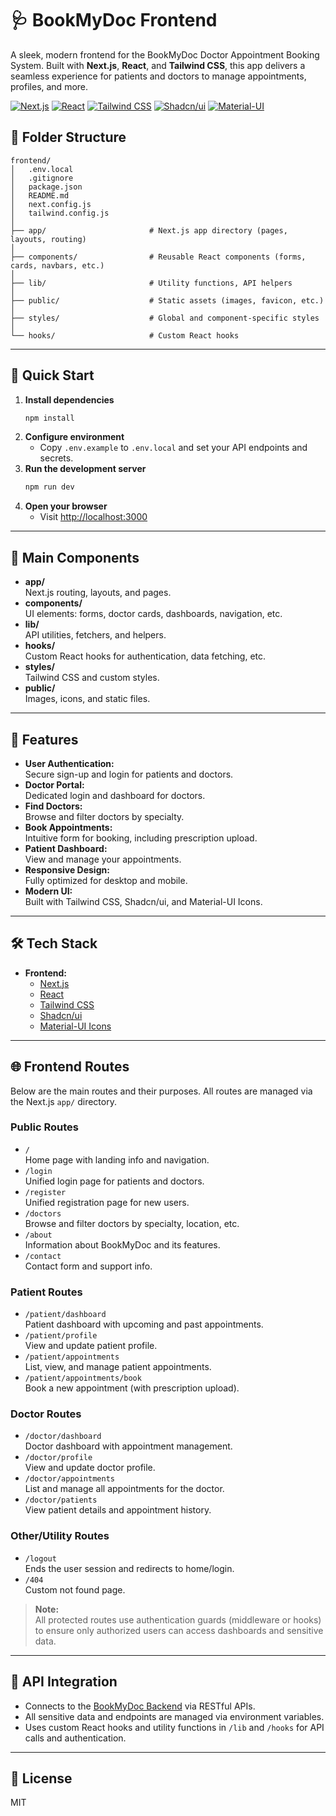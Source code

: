 # 🩺 BookMyDoc Frontend

A sleek, modern frontend for the BookMyDoc Doctor Appointment Booking System. Built with **Next.js**, **React**, and **Tailwind CSS**, this app delivers a seamless experience for patients and doctors to manage appointments, profiles, and more.

[![Next.js](https://img.shields.io/badge/Next.js-000?style=for-the-badge&logo=nextdotjs&logoColor=white)](https://nextjs.org/) [![React](https://img.shields.io/badge/React-20232A?style=for-the-badge&logo=react&logoColor=61DAFB)](https://react.dev/) [![Tailwind CSS](https://img.shields.io/badge/TailwindCSS-06B6D4?style=for-the-badge&logo=tailwindcss&logoColor=white)](https://tailwindcss.com/) [![Shadcn/ui](https://img.shields.io/badge/Shadcn%2Fui-111827?style=for-the-badge)](https://ui.shadcn.com/) [![Material-UI](https://img.shields.io/badge/Material--UI-007FFF?style=for-the-badge&logo=mui&logoColor=white)](https://mui.com/)

## 📁 Folder Structure

```
frontend/
│   .env.local
│   .gitignore
│   package.json
│   README.md
│   next.config.js
│   tailwind.config.js
│
├── app/                       # Next.js app directory (pages, layouts, routing)
│
├── components/                # Reusable React components (forms, cards, navbars, etc.)
│
├── lib/                       # Utility functions, API helpers
│
├── public/                    # Static assets (images, favicon, etc.)
│
├── styles/                    # Global and component-specific styles
│
└── hooks/                     # Custom React hooks
```

---

## 🚀 Quick Start

1. **Install dependencies**
   ```sh
   npm install
   ```
2. **Configure environment**
   - Copy `.env.example` to `.env.local` and set your API endpoints and secrets.
3. **Run the development server**
   ```sh
   npm run dev
   ```
4. **Open your browser**
   - Visit [http://localhost:3000](http://localhost:3000)

---

## 🧩 Main Components

- **app/**  
  Next.js routing, layouts, and pages.
- **components/**  
  UI elements: forms, doctor cards, dashboards, navigation, etc.
- **lib/**  
  API utilities, fetchers, and helpers.
- **hooks/**  
  Custom React hooks for authentication, data fetching, etc.
- **styles/**  
  Tailwind CSS and custom styles.
- **public/**  
  Images, icons, and static files.

---

## 🌟 Features

- **User Authentication:**  
  Secure sign-up and login for patients and doctors.
- **Doctor Portal:**  
  Dedicated login and dashboard for doctors.
- **Find Doctors:**  
  Browse and filter doctors by specialty.
- **Book Appointments:**  
  Intuitive form for booking, including prescription upload.
- **Patient Dashboard:**  
  View and manage your appointments.
- **Responsive Design:**  
  Fully optimized for desktop and mobile.
- **Modern UI:**  
  Built with Tailwind CSS, Shadcn/ui, and Material-UI Icons.

---

## 🛠️ Tech Stack

- **Frontend:**
  - [Next.js](https://nextjs.org/)
  - [React](https://react.dev/)
  - [Tailwind CSS](https://tailwindcss.com/)
  - [Shadcn/ui](https://ui.shadcn.com/)
  - [Material-UI Icons](https://mui.com/material-ui/material-icons/)

---

## 🌐 Frontend Routes

Below are the main routes and their purposes. All routes are managed via the Next.js `app/` directory.

### **Public Routes**
- `/`  
  Home page with landing info and navigation.
- `/login`  
  Unified login page for patients and doctors.
- `/register`  
  Unified registration page for new users.
- `/doctors`  
  Browse and filter doctors by specialty, location, etc.
- `/about`  
  Information about BookMyDoc and its features.
- `/contact`  
  Contact form and support info.

### **Patient Routes**
- `/patient/dashboard`  
  Patient dashboard with upcoming and past appointments.
- `/patient/profile`  
  View and update patient profile.
- `/patient/appointments`  
  List, view, and manage patient appointments.
- `/patient/appointments/book`  
  Book a new appointment (with prescription upload).

### **Doctor Routes**
- `/doctor/dashboard`  
  Doctor dashboard with appointment management.
- `/doctor/profile`  
  View and update doctor profile.
- `/doctor/appointments`  
  List and manage all appointments for the doctor.
- `/doctor/patients`  
  View patient details and appointment history.

### **Other/Utility Routes**
- `/logout`  
  Ends the user session and redirects to home/login.
- `/404`  
  Custom not found page.

> **Note:**  
> All protected routes use authentication guards (middleware or hooks) to ensure only authorized users can access dashboards and sensitive data.

---

## 🔗 API Integration

- Connects to the [BookMyDoc Backend](../backend/README.md) via RESTful APIs.
- All sensitive data and endpoints are managed via environment variables.
- Uses custom React hooks and utility functions in `/lib` and `/hooks` for API calls and authentication.

---

## 📝 License

MIT

